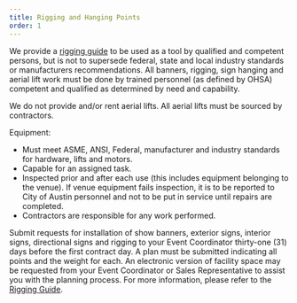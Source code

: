 ```yaml
---
title: Rigging and Hanging Points
order: 1
---
```


We provide a [rigging guide](https://assets.ctfassets.net/xv1q576gx3e5/6lzj12S4hfhNfqreE7xsNh/f0b9a0f3887ebb1bcc4528792d1de04f/ACCD_Rigging_Guide.pdf) to be used as a tool by qualified and competent persons, but is not to supersede federal, state and local industry standards or manufacturers recommendations. All banners, rigging, sign hanging and aerial lift work must be done by trained personnel (as defined by OHSA) competent and qualified as determined by need and capability. 

We do not provide and/or rent aerial lifts. All aerial lifts must be sourced by contractors.

Equipment: 
- Must meet ASME, ANSI, Federal, manufacturer and industry standards for hardware, lifts and motors.
- Capable for an assigned task.
- Inspected prior and after each use (this includes equipment belonging to the venue). If venue equipment fails inspection, it is to be reported to City of Austin personnel and not to be put in service until repairs are completed.
- Contractors are responsible for any work performed.

Submit requests for installation of show banners, exterior signs, interior signs, directional signs and rigging to your Event Coordinator thirty-one (31) days before the first contract day. A plan must be submitted indicating all points and the weight for each. An electronic version of facility space may be requested from your Event Coordinator or Sales Representative to assist you with the planning process. For more information, please refer to the [Rigging Guide](https://assets.ctfassets.net/xv1q576gx3e5/6lzj12S4hfhNfqreE7xsNh/f0b9a0f3887ebb1bcc4528792d1de04f/ACCD_Rigging_Guide.pdf).